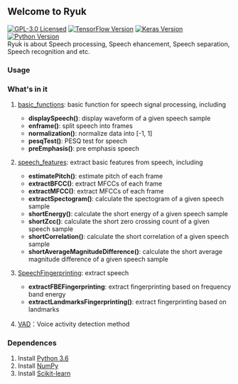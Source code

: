 ## Welcome to Ryuk

[![GPL-3.0 Licensed](https://img.shields.io/crates/l/rustc-serialize)](https://opensource.org/licenses/GPL-3.0) [![TensorFlow Version](https://img.shields.io/badge/Tensorflow-1.7+-blue.svg)](https://www.tensorflow.org/) [![Keras Version](https://img.shields.io/badge/Keras-2.0+-blue.svg)](https://keras.io/) [![Python Version](https://img.shields.io/badge/Python-3.x-blue.svg)](https://www.python.org/)  
Ryuk is about Speech processing, Speech ehancement, Speech separation, Speech recognition and etc.

### Usage


### What's in it
1. [basic_functions](https://github.com/DandelionLau/Ryuk/blob/master/base_functions.py): basic function for speech signal processing, including  
    + **displaySpeech()**: display waveform of a given speech sample
    + **enframe()**: split speech into frames
    + **normalization()**: normalize data into [-1, 1]
    + **pesqTest()**: PESQ test for speech
    + **preEmphasis()**: pre emphasis speech

2. [speech_features](https://github.com/DandelionLau/Ryuk/blob/master/speech_features.py): extract basic features from speech, including   
    + **estimatePitch()**: estimate pitch of each frame
    + **extractBFCC()**: extract MFCCs of each frame    
    + **extractMFCC()**: extract MFCCs of each frame 
    + **extractSpectogram()**: calculate the spectogram of a given speech sample
    + **shortEnergy()**: calculate the short energy of a given speech sample
    + **shortZcc()**: calculate the short zero crossing count of a given speech sample
    + **shortCorrelation()**: calculate the short correlation of a given speech sample
    + **shortAverageMagnitudeDifference()**: calculate the short average magnitude difference of a given speech sample


3. [SpeechFingerprinting](https://github.com/DandelionLau/Ryuk/blob/master/SpeechFingerprinting.py): extract speech
    + **extractFBEFingerprinting**: extract fingerprinting based on frequency band energy
    + **extractLandmarksFingerprinting()**: extract fingerprinting based on landmarks
4. [VAD](https://github.com/DandelionLau/Ryuk/blob/master/VAD.py)：Voice activity detection method

### Dependences
1. Install [Python 3.6](https://www.python.org/)
2. Install [NumPy](http://www.numpy.org/)
2. Install [Scikit-learn](https://scikit-learn.org/)


